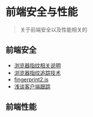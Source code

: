 # 前端安全与性能

> 关于前端安全以及性能相关的

## 前端安全
- [浏览器指纹相关说明](http://docs.multilogin.com/l/zh/category/o40iDKTlyQ-)
- [浏览器指纹追踪技术](https://juejin.im/post/5d97fb5ef265da5ba12cdea9)
- [fingerprint2.js](https://github.com/Valve/fingerprintjs2/blob/master/fingerprint2.js)
- [浅谈客户端跟踪](https://www.freebuf.com/articles/web/127266.html)


## 前端性能

